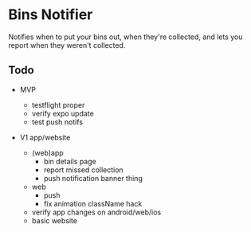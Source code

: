 # Bins Notifier

Notifies when to put your bins out, when they're collected, and lets you report when they weren't collected.

## Todo

* MVP
  * testflight proper
  * verify expo update
  * test push notifs

* V1 app/website
  * (web)app
    * bin details page
    * report missed collection
    * push notification banner thing
  * web
    * push
    * fix animation className hack
  * verify app changes on android/web/ios
  * basic website